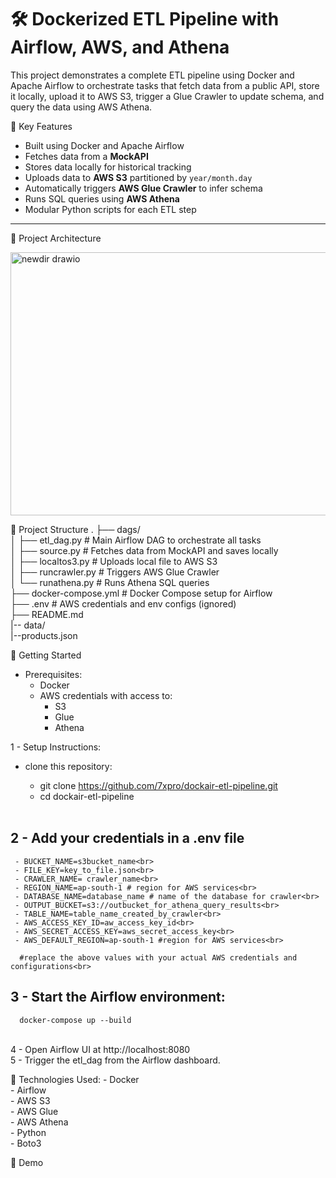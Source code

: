# 🛠️ Dockerized ETL Pipeline with Airflow, AWS, and Athena

This project demonstrates a complete ETL pipeline using Docker and Apache Airflow to orchestrate tasks that fetch data from a public API, store it locally, upload it to AWS S3, trigger a Glue Crawler to update schema, and query the data using AWS Athena.


📌 Key Features

- Built using Docker and Apache Airflow
- Fetches data from a **MockAPI**
- Stores data locally for historical tracking
- Uploads data to **AWS S3** partitioned by `year/month.day`
- Automatically triggers **AWS Glue Crawler** to infer schema
- Runs SQL queries using **AWS Athena**
- Modular Python scripts for each ETL step

---

🔧 Project Architecture

<img width="931" height="421" alt="newdir drawio" src="https://github.com/user-attachments/assets/e2b02147-2d40-475c-837e-2f76527b69c0" />


📂 Project Structure
.
├── dags/ <br>
│   ├── etl_dag.py          # Main Airflow DAG to orchestrate all tasks<br>
│   ├── source.py           # Fetches data from MockAPI and saves locally<br>
│   ├── localtos3.py        # Uploads local file to AWS S3<br>
│   ├── runcrawler.py       # Triggers AWS Glue Crawler<br>
│   └── runathena.py        # Runs Athena SQL queries<br>
├── docker-compose.yml      # Docker Compose setup for Airflow<br>
├── .env                    # AWS credentials and env configs (ignored)<br>
├── README.md<br>
|-- data/<br>
    |--products.json<br>


🚀 Getting Started
  - Prerequisites:
    - Docker
    - AWS credentials with access to:
      - S3
      - Glue
      - Athena
     
        
1 - Setup Instructions:
   - clone this repository:
       - git clone https://github.com/7xpro/dockair-etl-pipeline.git
       - cd dockair-etl-pipeline
    
     <br>
2 - Add your credentials in a .env file
  --

     - BUCKET_NAME=s3bucket_name<br>
     - FILE_KEY=key_to_file.json<br>
     - CRAWLER_NAME= crawler_name<br>
     - REGION_NAME=ap-south-1 # region for AWS services<br>
     - DATABASE_NAME=database_name # name of the database for crawler<br>
     - OUTPUT_BUCKET=s3://outbucket_for_athena_query_results<br>
     - TABLE_NAME=table_name_created_by_crawler<br>
     - AWS_ACCESS_KEY_ID=aw_access_key_id<br>
     - AWS_SECRET_ACCESS_KEY=aws_secret_access_key<br>
     - AWS_DEFAULT_REGION=ap-south-1 #region for AWS services<br>
      
      #replace the above values with your actual AWS credentials and configurations<br>

   
3 - Start the Airflow environment:
<br>
  - 
      docker-compose up --build  
<br>
4 - Open Airflow UI at http://localhost:8080<br>
5 - Trigger the etl_dag from the Airflow dashboard.<br>


🧪 Technologies Used:
    - Docker<br>
    - Airflow<br>
    - AWS S3<br>
    - AWS Glue<br>
    - AWS Athena<br>
    - Python<br>
    - Boto3<br>

🎥 Demo<br>

     


    






